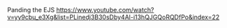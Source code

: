 Panding the EJS
https://www.youtube.com/watch?v=yy9cbu_e3Xg&list=PLinedj3B30sDby4Al-i13hQJGQoRQDfPo&index=22